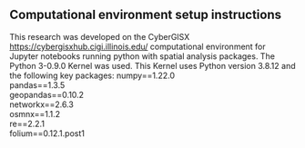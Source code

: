 ## Computational environment setup instructions

This research was developed on the CyberGISX <https://cybergisxhub.cigi.illinois.edu/> computational environment for Jupyter notebooks running python with spatial analysis packages.
The Python 3-0.9.0 Kernel was used.
This Kernel uses Python version 3.8.12 and the following key packages:
numpy==1.22.0  
pandas==1.3.5  
geopandas==0.10.2  
networkx==2.6.3  
osmnx==1.1.2  
re==2.2.1  
folium==0.12.1.post1  
